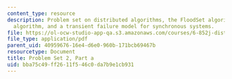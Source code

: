 ```yaml
---
content_type: resource
description: Problem set on distributed algorithms, the FloodSet algorithm, the TurpinCoan
  algorithm, and a transient failure model for synchronous systems.
file: https://ol-ocw-studio-app-qa.s3.amazonaws.com/courses/6-852j-distributed-algorithms-fall-2009/bba75c49ff2611f546c0da7b9e1cb931_MIT6_852JF09_pset2a.pdf
file_type: application/pdf
parent_uid: 40959676-16e4-d6e0-960b-171bcb69467b
resourcetype: Document
title: Problem Set 2, Part a
uid: bba75c49-ff26-11f5-46c0-da7b9e1cb931
---
```

